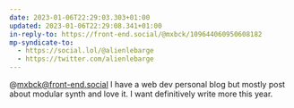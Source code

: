 ```yaml
---
date: 2023-01-06T22:29:03.303+01:00
updated: 2023-01-06T22:29:08.341+01:00
in-reply-to: https://front-end.social/@mxbck/109644060950608182
mp-syndicate-to:
  - https://social.lol/@alienlebarge
  - https://twitter.com/alienlebarge
---
```

@mxbck@front-end.social I have a web dev personal blog but mostly post about modular synth and love it. I want definitively write more this year.
